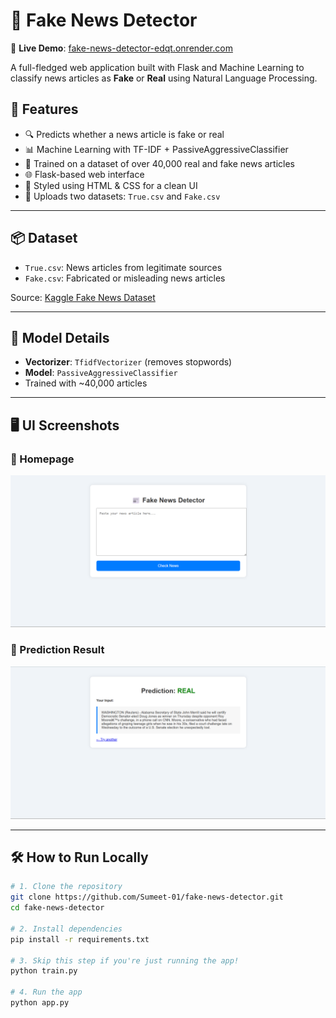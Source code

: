 # 📰 Fake News Detector

🔗 **Live Demo**: [fake-news-detector-edqt.onrender.com](https://fake-news-detector-edqt.onrender.com)

A full-fledged web application built with Flask and Machine Learning to classify news articles as **Fake** or **Real** using Natural Language Processing.

## 🚀 Features

- 🔍 Predicts whether a news article is fake or real
- 📊 Machine Learning with TF-IDF + PassiveAggressiveClassifier
- 🧠 Trained on a dataset of over 40,000 real and fake news articles
- 🌐 Flask-based web interface
- 🎨 Styled using HTML & CSS for a clean UI
- 📁 Uploads two datasets: `True.csv` and `Fake.csv`

---

## 📦 Dataset

- `True.csv`: News articles from legitimate sources
- `Fake.csv`: Fabricated or misleading news articles

Source: [Kaggle Fake News Dataset](https://www.kaggle.com/clmentbisaillon/fake-and-real-news-dataset)

---

## 🧠 Model Details

- **Vectorizer**: `TfidfVectorizer` (removes stopwords)
- **Model**: `PassiveAggressiveClassifier`
- Trained with ~40,000 articles

---

## 🖥️ UI Screenshots

### 🔹 Homepage
![Homepage](static/screenshots/homepage.png)

### 🔹 Prediction Result
![Result Page](static/screenshots/result.png)

---

## 🛠 How to Run Locally

```bash
# 1. Clone the repository
git clone https://github.com/Sumeet-01/fake-news-detector.git
cd fake-news-detector

# 2. Install dependencies
pip install -r requirements.txt

# 3. Skip this step if you're just running the app!
python train.py

# 4. Run the app
python app.py

